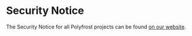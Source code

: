 # Security Notice

The Security Notice for all Polyfrost projects can be found [on our website](https://polyfrost.org/legal/security).
